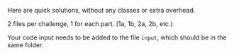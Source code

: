 Here are quick solutions, without any classes or extra overhead.

2 files per challenge, 1 for each part. (1a, 1b, 2a, 2b, etc.)

Your code input needs to be added to the file `input`, which should be in the same folder.